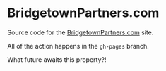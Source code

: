 BridgetownPartners.com
===

Source code for the [BridgetownPartners.com](http://bridgetownpartners.com) site.

All of the action happens in the `gh-pages` branch.

What future awaits this property?!
